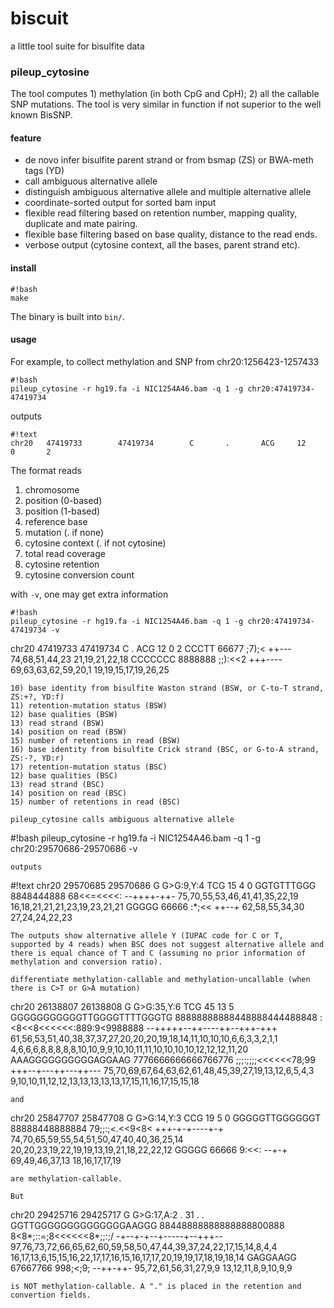 # biscuit
a little tool suite for bisulfite data

### pileup_cytosine
The tool computes 1) methylation (in both CpG and CpH); 2) all the callable SNP mutations. The tool is very similar in function if not superior to the well known BisSNP.

#### feature
- de novo infer bisulfite parent strand or from bsmap (ZS) or BWA-meth tags (YD)
- call ambiguous alternative allele
- distinguish ambiguous alternative allele and multiple alternative allele
- coordinate-sorted output for sorted bam input
- flexible read filtering based on retention number, mapping quality, duplicate and mate pairing.
- flexible base filtering based on base quality, distance to the read ends.
- verbose output (cytosine context, all the bases, parent strand etc).

#### install
```
#!bash
make
```
The binary is built into `bin/`.

#### usage

For example, to collect methylation and SNP from chr20:1256423-1257433
```
#!bash
pileup_cytosine -r hg19.fa -i NIC1254A46.bam -q 1 -g chr20:47419734-47419734
```
outputs
```
#!text
chr20   47419733        47419734        C       .       ACG     12      0       2
```
The format reads
1) chromosome
2) position (0-based)
3) position (1-based)
4) reference base
5) mutation (. if none)
6) cytosine context (. if not cytosine)
7) total read coverage
8) cytosine retention
9) cytosine conversion count

with `-v`, one may get extra information
```
#!bash
pileup_cytosine -r hg19.fa -i NIC1254A46.bam -q 1 -g chr20:47419734-47419734 -v
```
chr20   47419733        47419734        C       .       ACG     12      0       2       CCCTT   66677   ;7);<   ++---   74,68,51,44,23  21,19,21,22,18  CCCCCCC 8888888 ;;):<<2 +++---- 69,63,63,62,59,20,1     19,19,15,17,19,26,25
```
10) base identity from bisulfite Waston strand (BSW, or C-to-T strand, ZS:+?, YD:f)
11) retention-mutation status (BSW)
12) base qualities (BSW)
13) read strand (BSW)
14) position on read (BSW)
15) number of retentions in read (BSW)
16) base identity from bisulfite Crick strand (BSC, or G-to-A strand, ZS:-?, YD:r)
17) retention-mutation status (BSC)
12) base qualities (BSC)
13) read strand (BSC)
14) position on read (BSC)
15) number of retentions in read (BSC)

pileup_cytosine calls ambiguous alternative allele
```
#!bash
pileup_cytosine -r hg19.fa -i NIC1254A46.bam -q 1 -g chr20:29570686-29570686 -v
```
outputs
```
#!text
chr20   29570685        29570686        G       G>G:9,Y:4       TCG     15      4       0       GGTGTTTGGG      8848444888      68<<=<<<<:      --++++-++-      75,70,55,53,46,41,41,35,22,19   16,18,21,21,21,23,19,23,21,21   GGGGG   66666   :*;<<     ++--+   62,58,55,34,30  27,24,24,22,23
```
The outputs show alternative allele Y (IUPAC code for C or T, supported by 4 reads) when BSC does not suggest alternative allele and there is equal chance of T and C (assuming no prior information of methylation and conversion ratio).

differentiate methylation-callable and methylation-uncallable (when there is C>T or G>A mutation)
```
chr20   26138807        26138808        G       G>G:35,Y:6      TCG     45      13      5       GGGGGGGGGGGTTGGGGTTTTGGGTG      88888888888448888444488848      :<8<<8<<<<<<:889:9<9988888      --+++++--++----++--+++-+++      61,56,53,51,40,38,37,37,27,20,20,20,19,18,14,11,10,10,10,6,6,3,3,2,1,1    4,6,6,6,8,8,8,8,8,10,10,9,9,10,10,11,11,10,10,10,10,12,12,12,11,20      AAAGGGGGGGGGGAGGAAG     7776666666666766776     ;;;:;;;;<<<<<<78;99     +++--+---++---++---     75,70,69,67,64,63,62,61,48,45,39,27,19,13,12,6,5,4,3      9,10,10,11,12,12,13,13,13,13,13,17,15,11,16,17,15,15,18
```
and
```
chr20   25847707        25847708        G       G>G:14,Y:3      CCG     19      5       0       GGGGGTTGGGGGGT  88888448888884  79;;:;<.<<9<8<  +++-+-+----+-+  74,70,65,59,55,54,51,50,47,40,40,36,25,14       20,20,23,19,22,19,19,13,19,21,18,22,22,12 GGGGG   66666   9:<<:   --+-+   69,49,46,37,13  18,16,17,17,19
```
are methylation-callable.

But
```
chr20   29425716        29425717        G       G>G:17,A:2      .       31      .       .       GGTTGGGGGGGGGGGGGGAAGGG 88448888888888888800888 8<8*;::=;8<<<<<<8*;;:;/ -+--+-+--+-----+--+++-- 97,76,73,72,66,65,62,60,59,58,50,47,44,39,37,24,22,17,15,14,8,4,4 16,17,13,6,15,15,16,22,17,17,16,15,16,17,17,20,19,19,17,18,19,18,14     GAGGAAGG        67667766        998;<;9;        --++-++-        95,72,61,56,31,27,9,9   13,12,11,8,9,10,9,9
```
is NOT methylation-callable. A "." is placed in the retention and convertion fields.